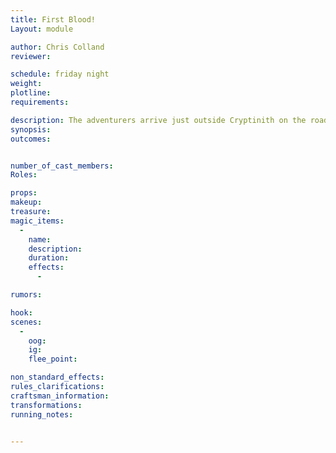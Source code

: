 ```yaml
---
title: First Blood!
Layout: module

author: Chris Colland 
reviewer: 

schedule: friday night
weight: 
plotline: 
requirements: 

description: The adventurers arrive just outside Cryptinith on the road and are ambushed by the Feral. They must fight their way to the City Gates of Cryptinith if they want sanctuary from the Feral
synopsis:   
outcomes: 


number_of_cast_members: 
Roles: 

props: 
makeup: 
treasure: 
magic_items:
  - 
    name: 
    description:  
    duration: 
    effects: 
      - 

rumors: 

hook: 
scenes: 
  - 
    oog: 
    ig: 
    flee_point: 

non_standard_effects: 
rules_clarifications: 
craftsman_information: 
transformations: 
running_notes: 


---
```

